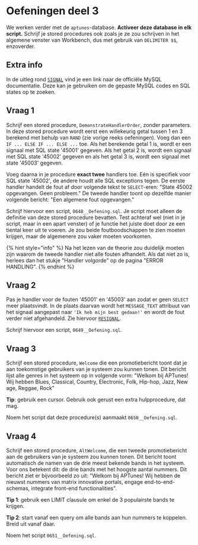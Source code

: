 # Oefeningen deel 3

We werken verder met de `aptunes`-database. **Activeer deze database in elk script.** Schrijf je stored procedures ook zoals je ze zou schrijven in het algemene venster van Workbench, dus met gebruik van `DELIMITER $$`, enzoverder.

## Extra info

In de uitleg rond [`SIGNAL`](signal.md) vind je een link naar de officiële MySQL documentatie. Deze kan je gebruiken om de gepaste MySQL codes en SQL states op te zoeken.

## Vraag 1

Schrijf een stored procedure, `DemonstrateHandlerOrder`, zonder parameters. In deze stored procedure wordt eerst een willekeurig getal tussen 1 en 3 berekend met behulp van `RAND` \(zie vorige reeks oefeningen\). Voeg dan een `IF ... ELSE IF ... ELSE ...` toe. Als het berekende getal 1 is, wordt er een signaal met SQL state '45001' gegeven. Als het getal 2 is, wordt een signaal met SQL state '45002' gegeven en als het getal 3 is, wordt een signaal met state '45003' gegeven.

Voeg daarna in je procedure **exact twee** handlers toe. Eén is specifiek voor SQL state '45002', de andere houdt alle SQL exceptions tegen. De eerste handler handelt de fout af door volgende tekst te `SELECT`-eren: "State 45002 opgevangen. Geen probleem." De tweede handler toont op dezelfde manier volgende bericht: "Een algemene fout opgevangen."

Schrijf hiervoor een script, `0648__Oefening.sql`. Je script moet alleen de definitie van deze stored procedure bevatten. Test achteraf wel \(niet in je script, maar in een apart venster\) of je functie het juiste doet door ze een tiental keer uit te voeren. Je zou beide foutboodschappen te zien moeten krijgen, maar de algemenere zou vaker moeten voorkomen.

{% hint style="info" %}
Na het lezen van de theorie zou duidelijk moeten zijn waarom de tweede handler niet alle fouten afhandelt. Als dat niet zo is, herlees dan het stukje "Handler volgorde" op de pagina "ERROR HANDLING".
{% endhint %}

## Vraag 2

Pas je handler voor de fouten '45001' en '45003' aan zodat er geen `SELECT` meer plaatsvindt. In de plaats daarvan wordt het `MESSAGE_TEXT` attribuut van het signaal aangepast naar `'Ik heb mijn best gedaan!'` en wordt de fout verder niet afgehandeld. Zie hiervoor [`RESIGNAL`](resignal.md).

Schrijf hiervoor een script, `0649__Oefening.sql`.

## Vraag 3

Schrijf een stored procedure, `Welcome` die een promotiebericht toont dat je aan toekomstige gebruikers van je systeem zou kunnen tonen. Dit bericht lijst alle genres in het systeem op in volgende vorm: "Welkom bij APTunes! Wij hebben Blues, Classical, Country, Electronic, Folk, Hip-hop, Jazz, New age, Reggae, Rock"

**Tip**: gebruik een cursor. Gebruik ook gerust een extra hulpprocedure, dat mag.

Noem het script dat deze procedure\(s\) aanmaakt `0650__Oefening.sql`.

## Vraag 4

Schrijf een stored procedure, `AltWelcome`, die een tweede promotiebericht aan de gebruikers van je systeem zou kunnen tonen. Dit bericht toont automatisch de namen van de drie meest bekende bands in het systeem. Voor ons betekent dit: de drie bands met het hoogste aantal nummers. Dit bericht ziet er bijvoorbeeld zo uit: "Welkom bij APTunes! Wij hebben de nieuwst nummers van matrix innovative portals, engage end-to-end-schemas, integrate front-end functionalities".

**Tip 1**: gebruik een LIMIT clausule om enkel de 3 populairste bands te krijgen.

**Tip 2**: start vanaf een query om alle bands aan hun nummers te koppelen. Breid uit vanaf daar.

Noem het script `0651__Oefening.sql`.

